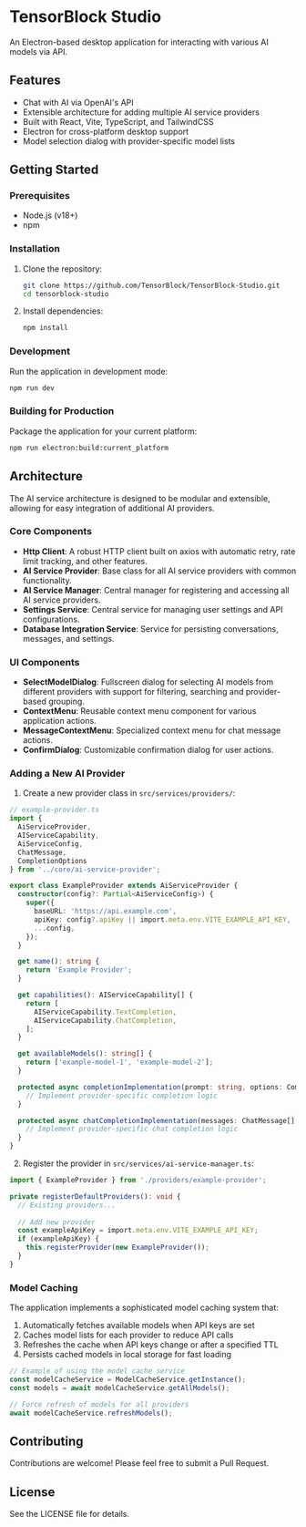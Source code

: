 # TensorBlock Studio

An Electron-based desktop application for interacting with various AI models via API.

## Features

- Chat with AI via OpenAI's API
- Extensible architecture for adding multiple AI service providers
- Built with React, Vite, TypeScript, and TailwindCSS
- Electron for cross-platform desktop support
- Model selection dialog with provider-specific model lists

## Getting Started

### Prerequisites

- Node.js (v18+)
- npm

### Installation

1. Clone the repository:
   ```bash
   git clone https://github.com/TensorBlock/TensorBlock-Studio.git
   cd tensorblock-studio
   ```

2. Install dependencies:
   ```bash
   npm install
   ```

### Development

Run the application in development mode:

```bash
npm run dev
```

### Building for Production

Package the application for your current platform:

```bash
npm run electron:build:current_platform
```

## Architecture

The AI service architecture is designed to be modular and extensible, allowing for easy integration of additional AI providers.

### Core Components

- **Http Client**: A robust HTTP client built on axios with automatic retry, rate limit tracking, and other features.
- **AI Service Provider**: Base class for all AI service providers with common functionality.
- **AI Service Manager**: Central manager for registering and accessing all AI service providers.
- **Settings Service**: Central service for managing user settings and API configurations.
- **Database Integration Service**: Service for persisting conversations, messages, and settings.

### UI Components

- **SelectModelDialog**: Fullscreen dialog for selecting AI models from different providers with support for filtering, searching and provider-based grouping.
- **ContextMenu**: Reusable context menu component for various application actions.
- **MessageContextMenu**: Specialized context menu for chat message actions.
- **ConfirmDialog**: Customizable confirmation dialog for user actions.

### Adding a New AI Provider

1. Create a new provider class in `src/services/providers/`:

```typescript
// example-provider.ts
import { 
  AiServiceProvider, 
  AIServiceCapability, 
  AiServiceConfig, 
  ChatMessage, 
  CompletionOptions 
} from '../core/ai-service-provider';

export class ExampleProvider extends AiServiceProvider {
  constructor(config?: Partial<AiServiceConfig>) {
    super({
      baseURL: 'https://api.example.com',
      apiKey: config?.apiKey || import.meta.env.VITE_EXAMPLE_API_KEY,
      ...config,
    });
  }

  get name(): string {
    return 'Example Provider';
  }

  get capabilities(): AIServiceCapability[] {
    return [
      AIServiceCapability.TextCompletion,
      AIServiceCapability.ChatCompletion,
    ];
  }

  get availableModels(): string[] {
    return ['example-model-1', 'example-model-2'];
  }

  protected async completionImplementation(prompt: string, options: CompletionOptions): Promise<string> {
    // Implement provider-specific completion logic
  }

  protected async chatCompletionImplementation(messages: ChatMessage[], options: CompletionOptions): Promise<ChatMessage> {
    // Implement provider-specific chat completion logic
  }
}
```

2. Register the provider in `src/services/ai-service-manager.ts`:

```typescript
import { ExampleProvider } from './providers/example-provider';

private registerDefaultProviders(): void {
  // Existing providers...
  
  // Add new provider
  const exampleApiKey = import.meta.env.VITE_EXAMPLE_API_KEY;
  if (exampleApiKey) {
    this.registerProvider(new ExampleProvider());
  }
}
```

### Model Caching

The application implements a sophisticated model caching system that:

1. Automatically fetches available models when API keys are set
2. Caches model lists for each provider to reduce API calls
3. Refreshes the cache when API keys change or after a specified TTL
4. Persists cached models in local storage for fast loading

```typescript
// Example of using the model cache service
const modelCacheService = ModelCacheService.getInstance();
const models = await modelCacheService.getAllModels();

// Force refresh of models for all providers
await modelCacheService.refreshModels();
```

## Contributing

Contributions are welcome! Please feel free to submit a Pull Request.

## License

See the LICENSE file for details. 